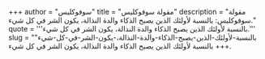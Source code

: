 +++
author = "سوفوكليس"
title = "مقولة سوفوكليس"
description = "مقولة سوفوكليس: بالنسبة لأولئك الذين يصبح الذكاء والدة النذالة، يكون الشر في كل شيء."
quote = '''بالنسبة لأولئك الذين يصبح الذكاء والدة النذالة، يكون الشر في كل شيء.'''
slug = "بالنسبة-لأولئك-الذين-يصبح-الذكاء-والدة-النذالة،-يكون-الشر-في-كل-شيء"
+++
بالنسبة لأولئك الذين يصبح الذكاء والدة النذالة، يكون الشر في كل شيء.
